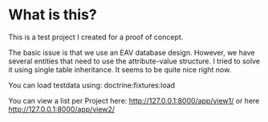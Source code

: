 What is this?
===============

This is a test project I created for a proof of concept.

The basic issue is that we use an EAV database design. However, we have several entities that need to use the attribute-value structure.
I tried to solve it using single table inheritance. It seems to be quite nice right now.

You can load testdata using: doctrine:fixtures:load

You can view a list per Project here: http://127.0.0.1:8000/app/view1/<ProjectId> or here http://127.0.0.1:8000/app/view2/<ProjectId>
